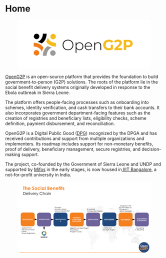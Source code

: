 # Home

<figure><img src="../.gitbook/assets/image (1) (1).png" alt=""><figcaption></figcaption></figure>

[OpenG2P](https://openg2p.org) is an open-source platform that provides the foundation to build government-to-person (G2P) solutions. The roots of the platform lie in the social benefit delivery systems originally developed in response to the Ebola outbreak in Sierra Leone.

The platform offers people-facing processes such as onboarding into schemes, identity verification, and cash transfers to their bank accounts. It also incorporates government department-facing features such as the creation of registries and beneficiary lists, eligibility checks, scheme definition, payment disbursement, and reconciliation.

OpenG2P is a Digital Public Good ([DPG](https://digitalpublicgoods.net/registry/openg2p.html)) recognized by the DPGA and has received contributions and support from multiple organizations and implementers. Its roadmap includes support for non-monetary benefits, proof of delivery, beneficiary management, secure registries, and decision-making support.

The project, co-founded by the Government of Sierra Leone and UNDP and supported by [Mifos](https://mifos.org) in the early stages, is now housed in[ IIIT Bangalore](https://www.iiitb.ac.in/), a not-for-profit university in India.

<figure><img src="../.gitbook/assets/image (3) (1) (1) (1) (1).png" alt=""><figcaption></figcaption></figure>
